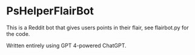 # PsHelperFlairBot

This is a Reddit bot that gives users points in their flair, see flairbot.py for the code.

Written entirely using GPT 4-powered ChatGPT.
